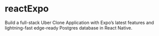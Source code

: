 # reactExpo
Build a full-stack Uber Clone Application with Expo’s latest features and lightning-fast edge-ready Postgres database in React Native.
